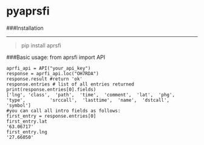 # pyaprsfi
###Installation
***

>pip install aprsfi

###Basic usage:
	from aprsfi import API 
	
	aprfi_api = API("your_api_key")
	response = aprfi_api.loc("OH7RDA") 
	response.result #return 'ok'
	response.entries # list of all entries returned
	print(response.entries[0].fields)
	['lng', 'class',  'path',  'time',  'comment',  'lat',  'phg',  'type',  		'srccall',  'lasttime',  'name',  'dstcall',  'symbol']
	#you can call all intro fields as follows:
	first_entry = response.entries[0]
	first_entry.lat
	'63.06717'
	first_entry.lng
	'27.66050'